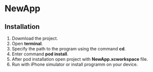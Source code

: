 # NewApp
## Installation
1. Dowmload the project.
2. Open **terminal**.
3. Specify the path to the program using the command **cd**.
4. Enter command **pod install**.
5. After pod installation open project with **NewApp.xcworkspace** file.
6. Run with iPhone simulator or install programm on your device.
